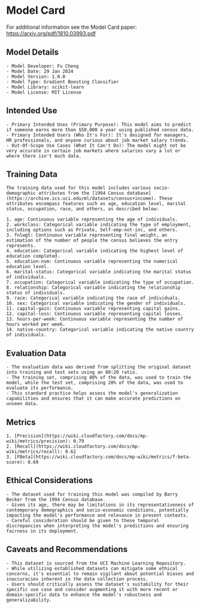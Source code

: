 # Model Card
For additional information see the Model Card paper: https://arxiv.org/pdf/1810.03993.pdf

## Model Details
    - Model Developer: Fu Cheng
    - Model Date: 29 Jan 2024
    - Model Version: 1.0.0
    - Model Type: Gradient Boosting Classifier
    - Model Library: scikit-learn
    - Model License: MIT License 

## Intended Use
    - Primary Intended Uses (Primary Purpose): This model aims to predict if someone earns more than $50,000 a year using published census data.
    - Primary Intended Users (Who It's For): It's designed for managers, HR professionals, and anyone curious about job market salary trends.
    - Out-Of-Scope Use Cases (What It Can't Do): The model might not be very accurate in certain job markets where salaries vary a lot or where there isn't much data.

## Training Data
    The training data used for this model includes various socio-demographic attributes from the [1994 Census database](https://archive.ics.uci.edu/ml/datasets/census+income). These attributes encompass features such as age, education level, marital status, occupation, race, and others, as described below:

    1. age: Continuous variable representing the age of individuals.
    2. workclass: Categorical variable indicating the type of employment, including options such as Private, Self-emp-not-inc, and others.
    3. fnlwgt: Continuous variable representing final weight, an estimation of the number of people the census believes the entry represents.
    4. education: Categorical variable indicating the highest level of education completed.
    5. education-num: Continuous variable representing the numerical education level.
    6. marital-status: Categorical variable indicating the marital status of individuals.
    7. occupation: Categorical variable indicating the type of occupation.
    8. relationship: Categorical variable indicating the relationship status of individuals.
    9. race: Categorical variable indicating the race of individuals.
    10. sex: Categorical variable indicating the gender of individuals.
    11. capital-gain: Continuous variable representing capital gains.
    12. capital-loss: Continuous variable representing capital losses.
    13. hours-per-week: Continuous variable representing the number of hours worked per week.
    14. native-country: Categorical variable indicating the native country of individuals.

## Evaluation Data
    - The evaluation data was derived from splitting the original dataset into training and test sets using an 80:20 ratio.
    - The training set, comprising 80% of the data, was used to train the model, while the test set, comprising 20% of the data, was used to evaluate its performance.
    - This standard practice helps assess the model's generalization capabilities and ensures that it can make accurate predictions on unseen data.

## Metrics
    1. [Precision](https://wiki.cloudfactory.com/docs/mp-wiki/metrics/precision): 0.79
    2. [Recall](https://wiki.cloudfactory.com/docs/mp-wiki/metrics/recall): 0.62
    3. [FBeta](https://wiki.cloudfactory.com/docs/mp-wiki/metrics/f-beta-score): 0.69

## Ethical Considerations
    - The dataset used for training this model was compiled by Barry Becker from the 1994 Census database.
    - Given its age, there may be limitations in its representativeness of contemporary demographics and socio-economic conditions, potentially impacting the model's performance and relevance in present contexts.
    - Careful consideration should be given to these temporal discrepancies when interpreting the model's predictions and ensuring fairness in its deployment.

## Caveats and Recommendations
    - This dataset is sourced from the UCI Machine Learning Repository.
    - While utilizing established datasets can mitigate some ethical concerns, it's essential to remain vigilant about potential biases and inaccuracies inherent in the data collection process.
    - Users should critically assess the dataset's suitability for their specific use case and consider augmenting it with more recent or domain-specific data to enhance the model's robustness and generalizability.